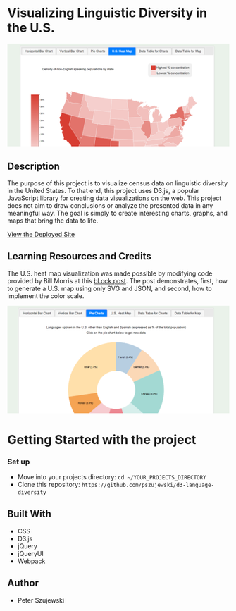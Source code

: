 # Visualizing Linguistic Diversity in the U.S.
![Heat Map](https://github.com/pszujewski/language-diversity-data-viz/blob/master/src/images/heat-map.png)

## Description

The purpose of this project is to visualize census data on linguistic diversity in the United States. To that end, this project uses D3.js, a popular JavaScript library for creating data visualizations on the web. This project does not aim to draw conclusions or analyze the presented data in any meaningful way. The goal is simply to create interesting charts, graphs, and maps that bring the data to life. 

[View the Deployed Site](https://pszujewski.github.io/d3-language-diversity/)

## Learning Resources and Credits
The U.S. heat map visualization was made possible by modifying code provided by Bill Morris at this [bl.ock post](https://bl.ocks.org/wboykinm/dbbe50d1023f90d4e241712395c27fb3). The post demonstrates, first, how to generate a U.S. map using only SVG and JSON, and second, how to implement the color scale. 

![Pie Chart Example](https://github.com/pszujewski/language-diversity-data-viz/blob/master/src/images/color-wheel.png)

# Getting Started with the project

### Set up

* Move into your projects directory: `cd ~/YOUR_PROJECTS_DIRECTORY`
* Clone this repository: `https://github.com/pszujewski/d3-language-diversity`

## Built With
* CSS
* D3.js
* jQuery
* jQueryUI
* Webpack

## Author

* Peter Szujewski



